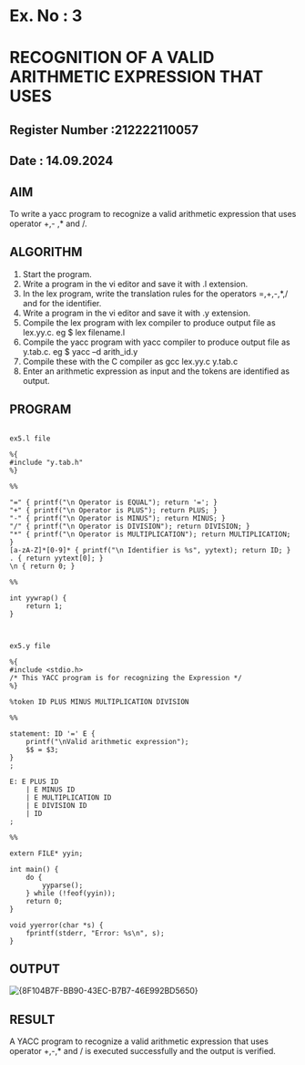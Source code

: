 # Ex. No : 3	
# RECOGNITION OF A VALID ARITHMETIC EXPRESSION THAT USES
## Register Number :212222110057
## Date : 14.09.2024

## AIM   
To write a yacc program to recognize a valid arithmetic expression that uses operator +,- ,* and /.

## ALGORITHM
1.	Start the program.
2.	Write a program in the vi editor and save it with .l extension.
3.	In the lex program, write the translation rules for the operators =,+,-,*,/ and for the identifier.
4.	Write a program in the vi editor and save it with .y extension.
5.	Compile the lex program with lex compiler to produce output file as lex.yy.c. eg $ lex filename.l
6.	Compile the yacc program with yacc compiler to produce output file as y.tab.c. eg $ yacc –d arith_id.y
7.	Compile these with the C compiler as gcc lex.yy.c y.tab.c
8.	Enter an arithmetic expression as input and the tokens are identified as output.

## PROGRAM
```

ex5.l file

%{
#include "y.tab.h"
%}

%%

"=" { printf("\n Operator is EQUAL"); return '='; }
"+" { printf("\n Operator is PLUS"); return PLUS; }
"-" { printf("\n Operator is MINUS"); return MINUS; }
"/" { printf("\n Operator is DIVISION"); return DIVISION; }
"*" { printf("\n Operator is MULTIPLICATION"); return MULTIPLICATION; }
[a-zA-Z]*[0-9]* { printf("\n Identifier is %s", yytext); return ID; }
. { return yytext[0]; }
\n { return 0; }

%%

int yywrap() {
    return 1;
}



ex5.y file

%{
#include <stdio.h>
/* This YACC program is for recognizing the Expression */
%}

%token ID PLUS MINUS MULTIPLICATION DIVISION

%%

statement: ID '=' E {
    printf("\nValid arithmetic expression");
    $$ = $3;
}
;

E: E PLUS ID
    | E MINUS ID
    | E MULTIPLICATION ID
    | E DIVISION ID
    | ID
;

%%

extern FILE* yyin;

int main() {
    do {
        yyparse();
    } while (!feof(yyin));
    return 0;
}

void yyerror(char *s) {
    fprintf(stderr, "Error: %s\n", s);
}

```

## OUTPUT 
![{8F104B7F-BB90-43EC-B7B7-46E992BD5650}](https://github.com/user-attachments/assets/60d0173d-51a0-4821-83e3-b23090b9845a)

## RESULT
A YACC program to recognize a valid arithmetic expression that uses operator +,-,* and / is executed successfully and the output is verified.
